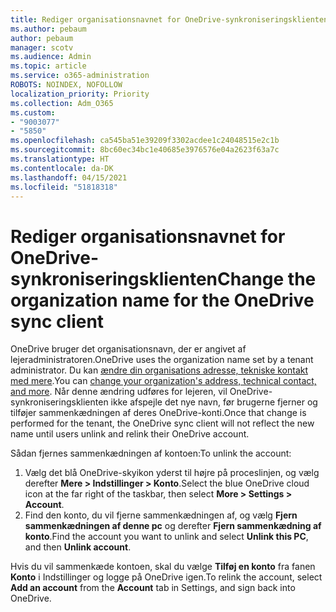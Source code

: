 ```yaml
---
title: Rediger organisationsnavnet for OneDrive-synkroniseringsklienten
ms.author: pebaum
author: pebaum
manager: scotv
ms.audience: Admin
ms.topic: article
ms.service: o365-administration
ROBOTS: NOINDEX, NOFOLLOW
localization_priority: Priority
ms.collection: Adm_O365
ms.custom:
- "9003077"
- "5850"
ms.openlocfilehash: ca545ba51e39209f3302acdee1c24048515e2c1b
ms.sourcegitcommit: 8bc60ec34bc1e40685e3976576e04a2623f63a7c
ms.translationtype: HT
ms.contentlocale: da-DK
ms.lasthandoff: 04/15/2021
ms.locfileid: "51818318"
---
```

# <a name="change-the-organization-name-for-the-onedrive-sync-client"></a><span data-ttu-id="bc582-102">Rediger organisationsnavnet for OneDrive-synkroniseringsklienten</span><span class="sxs-lookup"><span data-stu-id="bc582-102">Change the organization name for the OneDrive sync client</span></span>

<span data-ttu-id="bc582-103">OneDrive bruger det organisationsnavn, der er angivet af lejeradministratoren.</span><span class="sxs-lookup"><span data-stu-id="bc582-103">OneDrive uses the organization name set by a tenant administrator.</span></span>  <span data-ttu-id="bc582-104">Du kan [ændre din organisations adresse, tekniske kontakt med mere](https://docs.microsoft.com/microsoft-365/admin/manage/change-address-contact-and-more).</span><span class="sxs-lookup"><span data-stu-id="bc582-104">You can [change your organization's address, technical contact, and more](https://docs.microsoft.com/microsoft-365/admin/manage/change-address-contact-and-more).</span></span> <span data-ttu-id="bc582-105">Når denne ændring udføres for lejeren, vil OneDrive-synkroniseringsklienten ikke afspejle det nye navn, før brugerne fjerner og tilføjer sammenkædningen af deres OneDrive-konti.</span><span class="sxs-lookup"><span data-stu-id="bc582-105">Once that change is performed for the tenant, the OneDrive sync client will not reflect the new name until users unlink and relink their OneDrive account.</span></span>

<span data-ttu-id="bc582-106">Sådan fjernes sammenkædningen af kontoen:</span><span class="sxs-lookup"><span data-stu-id="bc582-106">To unlink the account:</span></span>

1. <span data-ttu-id="bc582-107">Vælg det blå OneDrive-skyikon yderst til højre på proceslinjen, og vælg derefter **Mere > Indstillinger > Konto**.</span><span class="sxs-lookup"><span data-stu-id="bc582-107">Select the blue OneDrive cloud icon at the far right of the taskbar, then select  **More > Settings > Account**.</span></span>
2. <span data-ttu-id="bc582-108">Find den konto, du vil fjerne sammenkædningen af, og vælg **Fjern sammenkædningen af denne pc** og derefter **Fjern sammenkædning af konto**.</span><span class="sxs-lookup"><span data-stu-id="bc582-108">Find the account you want to unlink and select  **Unlink this PC**, and then  **Unlink account**.</span></span>

<span data-ttu-id="bc582-109">Hvis du vil sammenkæde kontoen, skal du vælge **Tilføj en konto** fra fanen **Konto** i Indstillinger og logge på OneDrive igen.</span><span class="sxs-lookup"><span data-stu-id="bc582-109">To relink the account, select  **Add an account** from the  **Account** tab in Settings, and sign back into OneDrive.</span></span>